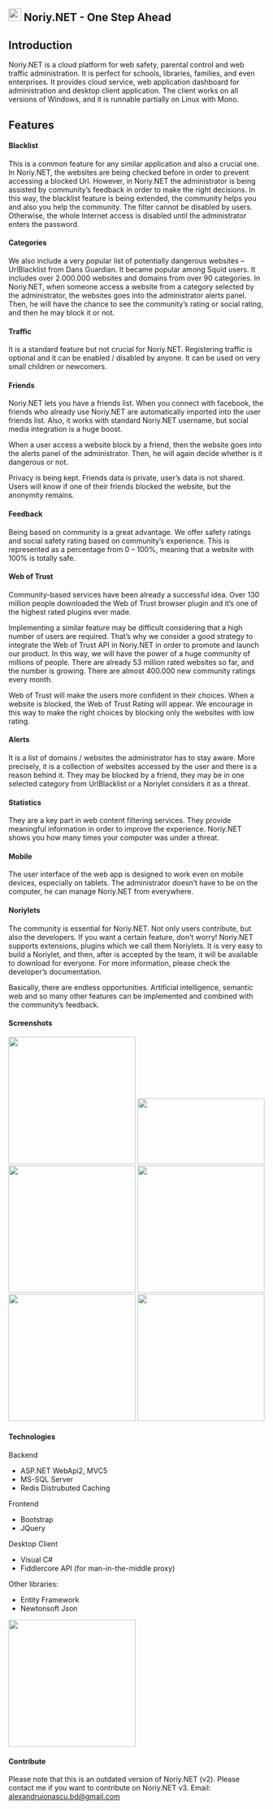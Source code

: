 <h2> <img src="https://github.com/alexandruionascu/Noriy/blob/master/pictures/wallpapers/noriylogo.png" height="25px"/> Noriy.NET - One Step Ahead </h2>
<h2> Introduction </h2>

Noriy.NET is a cloud platform for web safety, parental control and web traffic administration. It is perfect for schools, libraries, families, and even enterprises. It provides cloud service, web application dashboard for administration and desktop client application. The client works on all versions of Windows, and it is runnable partially on Linux with Mono. 
<h2>Features </h2>

<h4> Blacklist </h4>

This is a common feature for any similar application and also a crucial one. In Noriy.NET, the websites are being checked before in order to prevent accessing a blocked Url. However, in Noriy.NET the administrator is being assisted by community’s feedback in order to make the right decisions. In this way, the blacklist feature is being extended, the community helps you and also you help the community. The filter cannot be disabled by users. Otherwise, the whole Internet access is disabled until the administrator enters the password.

<h4> Categories </h4>

We also include a very popular list of potentially dangerous websites – UrlBlacklist from Dans Guardian. It became popular among Squid users. It includes over 2.000.000 websites and domains from over 90 categories. In Noriy.NET, when someone access a website from a category selected by the administrator, the websites goes into the administrator alerts panel. Then, he will have the chance to see the community’s rating or social rating, and then he may block it or not.

<h4> Traffic </h4>

It is a standard feature but not crucial for Noriy.NET. Registering traffic is optional and it can be enabled / disabled by anyone. It can be used on very small children or newcomers.

<h4> Friends </h4>

Noriy.NET lets you have a friends list. When you connect with facebook, the friends who already use Noriy.NET are automatically imported into the user friends list. Also, it works with standard Noriy.NET username, but social media integration is a huge boost.

When a user access a website block by a friend, then the website goes into the alerts panel of the administrator. Then, he will again decide whether is it dangerous or not.

Privacy is being kept. Friends data is private, user’s data is not shared. Users will know if one of their friends blocked the website, but the anonymity remains.

<h4> Feedback </h4>

Being based on community is a great advantage. We offer safety ratings and social safety rating based on community’s experience. This is represented as a percentage from 0 – 100%, meaning that a website with 100% is totally safe.

<h4> Web of Trust </h4>

Community-based services have been already a successful idea. Over 130 million people downloaded the Web of Trust browser plugin and it’s one of the highest rated plugins ever made.

Implementing a similar feature may be difficult considering that a high number of users are required. That’s why we consider a good strategy to integrate the Web of Trust API in Noriy.NET in order to promote and launch our product. In this way, we will have the power of a huge community of millions of people. There are already 53 million rated websites so far, and the number is growing. There are almost 400.000 new community ratings every month.

Web of Trust will make the users more confident in their choices. When a website is blocked, the Web of Trust Rating will appear. We encourage in this way to make the right choices by blocking only the websites with low rating.

<h4> Alerts </h4>

It is a list of domains / websites the administrator has to stay aware. More precisely, it is a collection of websites accessed by the user and there is a reason behind it. They may be blocked by a friend, they may be in one selected category from UrlBlacklist or a Noriylet considers it as a threat.

<h4> Statistics </h4>

They are a key part in web content filtering services. They provide meaningful information in order to improve the experience. Noriy.NET shows you how many times your computer was under a threat.

<h4> Mobile </h4>

The user interface of the web app is designed to work even on mobile devices, especially on tablets. The administrator doesn’t have to be on the computer, he can manage Noriy.NET from everywhere.

<h4> Noriylets </h4>

The community is essential for Noriy.NET. Not only users contribute, but also the developers. If you want a certain feature, don’t worry! Noriy.NET supports extensions, plugins which we call them Noriylets. It is very easy to build a Noriylet, and then, after is accepted by the team, it will be available to download for everyone. For more information, please check the developer’s documentation.

Basically, there are endless opportunities. Artificial intelligence, semantic web and so many other features can be implemented and combined with the community’s feedback.

<h4> Screenshots </h4>

<img width="250px" src = "https://github.com/alexandruionascu/Noriy/blob/master/pictures/welcome.png" />
<img width="250px" height="129px" src = "https://github.com/alexandruionascu/Noriy/blob/master/pictures/desktop_login.png" />
<br />
<img width="250px" src = "https://github.com/alexandruionascu/Noriy/blob/master/pictures/blacklist.png" />
<img width="250px" src = "https://github.com/alexandruionascu/Noriy/blob/master/pictures/noriy_block.png" />

<br />
<img width="250px" src = "https://github.com/alexandruionascu/Noriy/blob/master/pictures/statistics.png" />
<img width="250px" src = "https://github.com/alexandruionascu/Noriy/blob/master/pictures/login.png" />


<h4> Technologies </h4>

Backend
* ASP.NET WebApi2, MVC5
* MS-SQL Server
* Redis Distrubuted Caching

Frontend
* Bootstrap
* JQuery

Desktop Client
* Visual C#
* Fiddlercore API (for man-in-the-middle proxy)

Other libraries:
* Entity Framework
* Newtonsoft Json

<img width="250px" src="https://github.com/alexandruionascu/Noriy/blob/master/pictures/wallpapers/infrascure_wallpaper.png" />


<h4> Contribute </h4>

Please note that this is an outdated version of Noriy.NET (v2). Please contact me if you want to contribute on Noriy.NET v3. 
Email: alexandruionascu.bd@gmail.com







